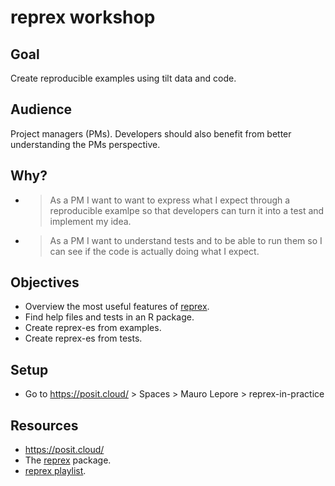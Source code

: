 # reprex workshop

## Goal

Create reproducible examples using tilt data and code.

## Audience

Project managers (PMs). Developers should also benefit from better
understanding the PMs perspective.

## Why? 

* > As a PM I want to want to express what I expect through a reproducible 
examlpe so that developers can turn it into a test and implement my idea.
* > As a PM I want to understand tests and to be able to run them so I can see
if the code is actually doing what I expect.

## Objectives

* Overview the most useful features of [reprex](https://reprex.tidyverse.org/).
* Find help files and tests in an R package.
* Create reprex-es from examples.
* Create reprex-es from tests.

## Setup

- Go to https://posit.cloud/ > Spaces > Mauro Lepore > reprex-in-practice

## Resources

- https://posit.cloud/
- The [reprex](https://reprex.tidyverse.org) package.
- [reprex playlist](https://youtu.be/erv1yJaNID8?si=Nu0yubF-iljPOLLP).
